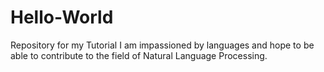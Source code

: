 # Hello-World
Repository for my Tutorial
I am impassioned by languages and hope to be able to contribute to the field of Natural Language Processing.
